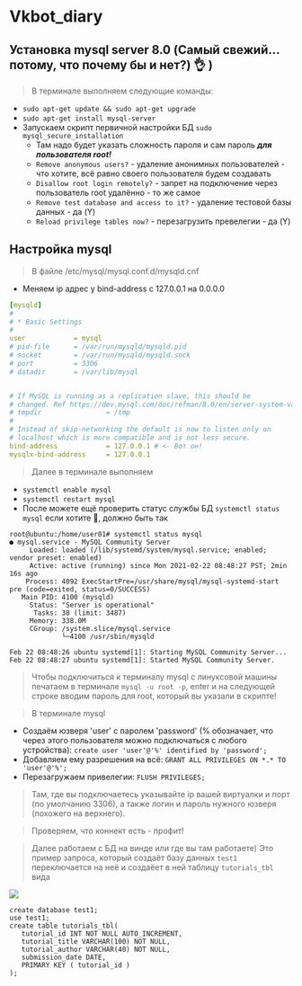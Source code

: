 # Vkbot_diary

## Установка mysql server 8.0 (Самый свежий... потому, что почему бы и нет?) 👌 )

> В терминале выполняем следующие команды:
- `sudo apt-get update && sudo apt-get upgrade`
- `sudo apt-get install mysql-server`
- Запускаем скрипт первичной настройки БД `sudo mysql_secure_installation`
  - Там надо будет указать сложность пароля и сам пароль ***для пользователя root!***
  - `Remove anonymous users?` - удаление анонимных пользователей - что хотите, всё равно своего пользователя будем создавать
  - `Disallow root login remotely?` - запрет на подключение через пользователь root удалённо - то же самое
  - `Remove test database and access to it?` - удаление тестовой базы данных - да (Y)
  - `Reload privilege tables now?` - перезагрузить превелегии - да (Y)

## Настройка mysql

> В файле /etc/mysql/mysql.conf.d/mysqld.cnf
* Меняем ip адрес у bind-address с 127.0.0.1 на 0.0.0.0
```yaml
[mysqld]
#
# * Basic Settings
#
user            = mysql
# pid-file      = /var/run/mysqld/mysqld.pid
# socket        = /var/run/mysqld/mysqld.sock
# port          = 3306
# datadir       = /var/lib/mysql


# If MySQL is running as a replication slave, this should be
# changed. Ref https://dev.mysql.com/doc/refman/8.0/en/server-system-variables.html#sysvar_tmpdir
# tmpdir                = /tmp
#
# Instead of skip-networking the default is now to listen only on
# localhost which is more compatible and is not less secure.
bind-address            = 127.0.0.1 # <- Вот он!
mysqlx-bind-address     = 127.0.0.1
```
> Далее в терминале выполняем
* `systemctl enable mysql`
* `systemctl restart mysql`
* После можете ещё проверить статус службы БД `systemctl status mysql` если хотите 🧐, должно быть так
```
root@ubuntu:/home/user01# systemctl status mysql
● mysql.service - MySQL Community Server
     Loaded: loaded (/lib/systemd/system/mysql.service; enabled; vendor preset: enabled)
     Active: active (running) since Mon 2021-02-22 08:48:27 PST; 2min 16s ago
    Process: 4092 ExecStartPre=/usr/share/mysql/mysql-systemd-start pre (code=exited, status=0/SUCCESS)
   Main PID: 4100 (mysqld)
     Status: "Server is operational"
      Tasks: 38 (limit: 3487)
     Memory: 338.0M
     CGroup: /system.slice/mysql.service
             └─4100 /usr/sbin/mysqld

Feb 22 08:48:26 ubuntu systemd[1]: Starting MySQL Community Server...
Feb 22 08:48:27 ubuntu systemd[1]: Started MySQL Community Server.
```
> Чтобы подключиться к терминалу mysql с линуксовой машины печатаем в терминале `mysql -u root -p`, enter и на следующей строке вводим пароль для root, который вы указали в скрипте!
<!-- -->
> В терминале mysql
* Cоздаём юзверя 'user' с паролем 'password' (% обозначает, что через этого пользователя можно подключаться с любого устройства): `create user 'user'@'%' identified by 'password';`
* Добавляем ему разрешения на всё: `GRANT ALL PRIVILEGES ON *.* TO 'user'@'%';`
* Перезагружаем привелегии: `FLUSH PRIVILEGES;`
> Там, где вы подключаетесь указывайте ip вашей виртуалки и порт (по умолчанию 3306), а также логин и пароль нужного юзверя (похожего на верхнего).
<!-- -->
> Проверяем, что коннект есть - профит!
<!-- -->
> Далее работаем с БД на винде или где вы там работаете) Это пример запроса, который создаёт базу данных `test1` переключается на неё и создаёет в ней таблицу `tutorials_tbl` вида

<img src="https://i.ibb.co/37tDpkx/EXPL-DB.png"/>

```mysql
create database test1;
use test1;
create table tutorials_tbl(
   tutorial_id INT NOT NULL AUTO_INCREMENT,
   tutorial_title VARCHAR(100) NOT NULL,
   tutorial_author VARCHAR(40) NOT NULL,
   submission_date DATE,
   PRIMARY KEY ( tutorial_id )
);
```
